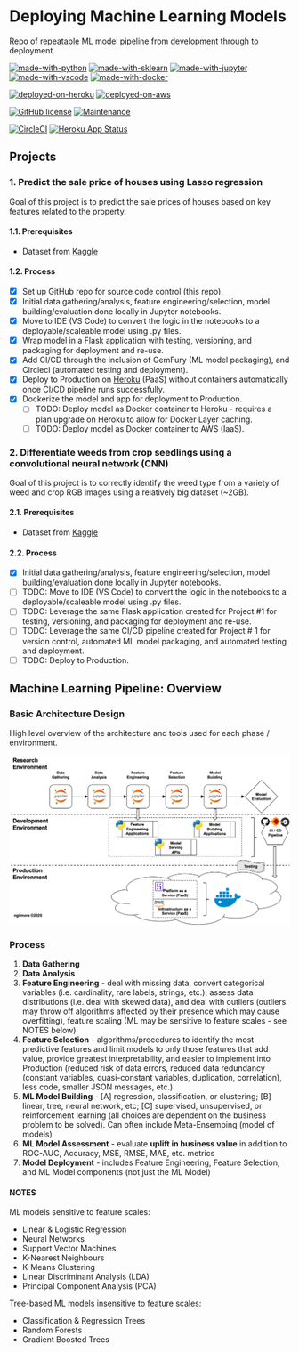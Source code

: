# Deploying Machine Learning Models

Repo of repeatable ML model pipeline from development through to deployment.

[![made-with-python](https://img.shields.io/badge/Built%20with-Python-1f425f.svg)](https://www.python.org/)
[![made-with-sklearn](https://img.shields.io/badge/Built%20with-sklearn-1f425f.svg)](https://www.python.org/)
[![made-with-jupyter](https://img.shields.io/badge/Built%20with-Jupyter-1f425f.svg)](https://www.python.org/)
[![made-with-vscode](https://img.shields.io/badge/Built%20with-VS%20Code-1f425f.svg)](https://www.python.org/)
[![made-with-docker](https://img.shields.io/badge/Built%20with-Docker-1f425f.svg)](https://www.python.org/)

[![deployed-on-heroku](https://img.shields.io/badge/Deployed%20on-Heroku-1f425f.svg)](https://www.python.org/)
[![deployed-on-aws](https://img.shields.io/badge/Deployed%20on-AWS-1f425f.svg)](https://www.python.org/)

[![GitHub license](https://img.shields.io/github/license/Naereen/StrapDown.js.svg)](https://github.com/Naereen/StrapDown.js/blob/master/LICENSE)
[![Maintenance](https://img.shields.io/badge/Maintained%3F-yes-green.svg)](https://GitHub.com/Naereen/StrapDown.js/graphs/commit-activity)

[![CircleCI](https://circleci.com/gh/ngilmore/ml_model_deployment.svg?style=svg)](https://circleci.com/gh/ngilmore/ml_model_deployment)
[![Heroku App Status](https://heroku-shields.herokuapp.com/lasso-reg-model)](https://lasso-reg-model.herokuapp.com/version)

## Projects

### 1. Predict the sale price of houses using Lasso regression

Goal of this project is to predict the sale prices of houses based on key features related to the property.

#### 1.1. Prerequisites

- Dataset from [Kaggle](https://www.kaggle.com/c/house-prices-advanced-regression-techniques/data)

#### 1.2. Process

- [x] Set up GitHub repo for source code control (this repo).
- [x] Initial data gathering/analysis, feature engineering/selection, model building/evaluation done locally in Jupyter notebooks.
- [x] Move to IDE (VS Code) to convert the logic in the notebooks to a deployable/scaleable model using .py files.
- [x] Wrap model in a Flask application with testing, versioning, and packaging for deployment and re-use.
- [x] Add CI/CD through the inclusion of GemFury (ML model packaging), and Circleci (automated testing and deployment).
- [x] Deploy to Production on [Heroku](https://lasso-reg-model.herokuapp.com/version) (PaaS) without containers automatically once CI/CD pipeline runs successfully.
- [x] Dockerize the model and app for deployment to Production.
  - [ ] TODO: Deploy model as Docker container to Heroku - requires a plan upgrade on Heroku to allow for Docker Layer caching.
  - [ ] TODO: Deploy model as Docker container to AWS (IaaS).
  
### 2. Differentiate weeds from crop seedlings using a convolutional neural network (CNN)

Goal of this project is to correctly identify the weed type from a variety of weed and crop RGB images using a relatively big dataset (~2GB).

#### 2.1. Prerequisites

- Dataset from [Kaggle](https://www.kaggle.com/vbookshelf/v2-plant-seedlings-dataset)

#### 2.2. Process

- [x] Initial data gathering/analysis, feature engineering/selection, model building/evaluation done locally in Jupyter notebooks.
- [ ] TODO: Move to IDE (VS Code) to convert the logic in the notebooks to a deployable/scaleable model using .py files.
- [ ] TODO: Leverage the same Flask application created for Project #1 for testing, versioning, and packaging for deployment and re-use.
- [ ] TODO: Leverage the same CI/CD pipeline created for Project # 1 for version control, automated ML model packaging, and automated testing and deployment.
- [ ] TODO: Deploy to Production.

## Machine Learning Pipeline: Overview

### Basic Architecture Design

High level overview of the architecture and tools used for each phase / environment.

![Basic Architecture Design](/images/basic_architecture.png)

### Process

1. **Data Gathering**
2. **Data Analysis**
3. **Feature Engineering** - deal with missing data, convert categorical variables (i.e. cardinality, rare labels, strings, etc.), assess data distributions (i.e. deal with skewed data), and deal with outliers (outliers may throw off algorithms affected by their presence which may cause overfitting), feature scaling (ML may be sensitive to feature scales - see NOTES below)
4. **Feature Selection** - algorithms/procedures to identify the most predictive features and limit models to only those features that add value, provide greatest interpretability, and easier to implement into Production (reduced risk of data errors, reduced data redundancy (constant variables, quasi-constant variables, duplication, correlation), less code, smaller JSON messages, etc.)
5. **ML Model Building** - [A] regression, classification, or clustering; [B] linear, tree, neural network, etc; [C] supervised, unsupervised, or reinforcement learning (all choices are dependent on the business problem to be solved). Can often include Meta-Ensembing (model of models)
6. **ML Model Assessment** - evaluate **uplift in business value** in addition to ROC-AUC, Accuracy, MSE, RMSE, MAE, etc. metrics
7. **Model Deployment** - includes Feature Engineering, Feature Selection, and ML Model components (not just the ML Model)

#### NOTES

ML models sensitive to feature scales:

- Linear & Logistic Regression
- Neural Networks
- Support Vector Machines
- K-Nearest Neighbours
- K-Means Clustering
- Linear Discriminant Analysis (LDA)
- Principal Component Analysis (PCA)

Tree-based ML models insensitive to feature scales:

- Classification & Regression Trees
- Random Forests
- Gradient Boosted Trees